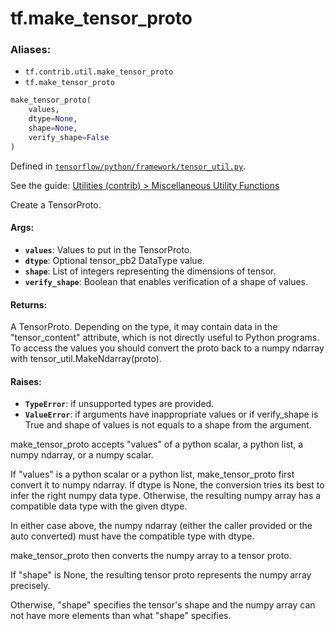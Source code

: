 <div itemscope itemtype="http://developers.google.com/ReferenceObject">
<meta itemprop="name" content="tf.make_tensor_proto" />
</div>

# tf.make_tensor_proto

### Aliases:

* `tf.contrib.util.make_tensor_proto`
* `tf.make_tensor_proto`

``` python
make_tensor_proto(
    values,
    dtype=None,
    shape=None,
    verify_shape=False
)
```



Defined in [`tensorflow/python/framework/tensor_util.py`](https://www.tensorflow.org/code/tensorflow/python/framework/tensor_util.py).

See the guide: [Utilities (contrib) > Miscellaneous Utility Functions](../../../api_guides/python/contrib.util.md#Miscellaneous_Utility_Functions)

Create a TensorProto.

#### Args:

* <b>`values`</b>:         Values to put in the TensorProto.
* <b>`dtype`</b>:          Optional tensor_pb2 DataType value.
* <b>`shape`</b>:          List of integers representing the dimensions of tensor.
* <b>`verify_shape`</b>:   Boolean that enables verification of a shape of values.


#### Returns:

  A TensorProto. Depending on the type, it may contain data in the
  "tensor_content" attribute, which is not directly useful to Python programs.
  To access the values you should convert the proto back to a numpy ndarray
  with tensor_util.MakeNdarray(proto).


#### Raises:

* <b>`TypeError`</b>:  if unsupported types are provided.
* <b>`ValueError`</b>: if arguments have inappropriate values or if verify_shape is
   True and shape of values is not equals to a shape from the argument.

make_tensor_proto accepts "values" of a python scalar, a python list, a
numpy ndarray, or a numpy scalar.

If "values" is a python scalar or a python list, make_tensor_proto
first convert it to numpy ndarray. If dtype is None, the
conversion tries its best to infer the right numpy data
type. Otherwise, the resulting numpy array has a compatible data
type with the given dtype.

In either case above, the numpy ndarray (either the caller provided
or the auto converted) must have the compatible type with dtype.

make_tensor_proto then converts the numpy array to a tensor proto.

If "shape" is None, the resulting tensor proto represents the numpy
array precisely.

Otherwise, "shape" specifies the tensor's shape and the numpy array
can not have more elements than what "shape" specifies.